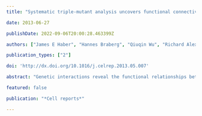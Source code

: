 ```yaml
---
title: "Systematic triple-mutant analysis uncovers functional connectivity between pathways involved in chromosome regulation"

date: 2013-06-27

publishDate: 2022-09-06T20:00:28.463399Z

authors: ["James E Haber", "Hannes Braberg", "Qiuqin Wu", "Richard Alexander", "Julian Haase", "Colm Ryan", "Zach Lipkin-Moore", "Kathleen E Franks-Skiba", "Tasha Johnson", "Michael Shales", " others"]

publication_types: ["2"]

doi: 'http://dx.doi.org/10.1016/j.celrep.2013.05.007'

abstract: "Genetic interactions reveal the functional relationships between pairs of genes. In this study, we describe a method for the systematic generation and quantitation of triple mutants, termed triple-mutant analysis (TMA). We have used this approach to interrogate partially redundant pairs of genes in *S. cerevisiae*, including *ASF1* and *CAC1*, two histone chaperones. After subjecting *asf1*\Delta$ *cac1*\Delta$ to TMA, we found that the Swi/Snf Rdh54 protein compensates for the absence of Asf1 and Cac1. Rdh54 more strongly associates with the chromatin apparatus and the pericentromeric region in the double mutant. Moreover, Asf1 is responsible for the synthetic lethality observed in *cac1*\Delta$ strains lacking the HIRA-like proteins. A similar TMA was carried out after deleting both *CLB5* and *CLB6*, cyclins that regulate DNA replication, revealing a strong functional connection to chromosome segregation. This approach can reveal functional redundancies that cannot be uncovered through traditional double-mutant analyses."

featured: false

publication: "*Cell reports*"

---
```


